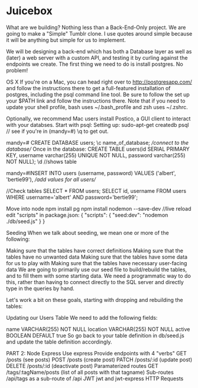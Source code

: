 # Juicebox
What are we building?
Nothing less than a Back-End-Only project. We are going to make a "Simple" Tumblr clone. I use quotes around simple because it will be anything but simple for us to implement.

We will be designing a back-end which has both a Database layer as well as (later) a web server with a custom API, and testing it by curling against the endpoints we create.
The first thing we need to do is install postgres. No problem!

OS X
If you're on a Mac, you can head right over to http://postgresapp.com/ and follow the instructions there to get a full-featured installation of postgres, including the psql command line tool. Be sure to follow the set up your $PATH link and follow the instructions there. Note that if you need to update your shell profile, bash uses ~/.bash_profile and zsh uses ~/.zshrc.

Optionally, we recommend Mac users install Postico, a GUI client to interact with your databses.
Start with psql:
Setting up:  sudo-apt-get
createdb
psql // see if you're in (mandy=#)
\q to get out.

mandy=# CREATE DATABASE users;
\c name_of_database; */connect to the database/*
Once in the database:
CREATE TABLE users(id SERIAL PRIMARY KEY, username varchar(255) UNIQUE NOT NULL, password varchar(255) NOT NULL);
\d //shows table

mandy=#INSERT INTO users (username, password) VALUES ('albert', 'bertie99'), */add values for all users/*

//Check tables
SELECT * FROM users;
SELECT id, username FROM users WHERE username='albert' AND password='bertie99';

Move into node
npm install pg
npm install nodemon --save-dev //live reload
edit "scripts" in package.json:
{
    "scripts": {
        "seed:dev": "nodemon ./db/seed.js"
    }
}

Seeding
When we talk about seeding, we mean one or more of the following:

Making sure that the tables have correct definitions
Making sure that the tables have no unwanted data
Making sure that the tables have some data for us to play with
Making sure that the tables have necessary user-facing data
We are going to primarily use our seed file to build/rebuild the tables, and to fill them with some starting data. We need a programmatic way to do this, rather than having to connect directly to the SQL server and directly type in the queries by hand.

Let's work a bit on these goals, starting with dropping and rebuilding the tables:

Updating our Users Table
We need to add the following fields:

name VARCHAR(255) NOT NULL
location VARCHAR(255) NOT NULL
active BOOLEAN DEFAULT true
So go back to your table definition in db/seed.js and update the table definition accordingly.

PART 2:
Node
Express
Use express
Provide endpoints with 4 "verbs"
GET /posts (see posts)
POST /posts (create post)
PATCH /posts/:id (update post)
DELETE /posts/:id (deactivate post)
Paramaterized routes
GET /tags/:tagName/posts (list of all posts with that tagname)
Sub-routes
/api/tags as a sub-route of /api
JWT
jwt and jwt-express
HTTP Requests